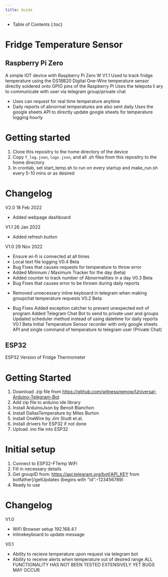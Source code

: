 ```yaml
---
title: Guide
---
```


* Table of Contents
{:toc}

# Fridge Temperature Sensor

## Raspberry Pi Zero
A simple IOT device with Raspberry Pi Zero W V1.1
Used to track fridge temperature using the DS18B20 Digital One-Wire temperature sensor directly soldered onto GPIO pins of the Raspberry Pi
Uses the telepota li ary to communicate with user via telegram group/private chat
- Uses can request for real time temperature anytime
- Daily reports of abnormal temperatures are also sent daily
Uses the google sheets API to directly update google sheets for temperature logging hourly

# Getting started

1. Clone this repositry to the home directory of the device
2. Copy ```T_log.json```, ```logs.json```, and all .sh files from this repositry to the home directory
3. In crontab, set start_temp.sh to run on every startup and make_run.sh every 5-10 mins or as desired 

# Changelog

V2.0 18 Feb 2022
+ Added webpage dashboard

V1.1 26 Jan 2022
+ Added refresh button

V1.0 29 Nov 2022
+ Ensure wi-fi is connected at all times
+ Local text file logging
V0.4 Beta
+ Bug Fixes that causes requests for temperature to throw error
+ Added Minimum / Maximum Tracker for the day (beta)
+ Added counter to track number of Abnormalities in a day
V0.3 Beta
+ Bug Fixes that causes error to be thrown during daily reports
- Removed unnecessary inline keyboard in telegram when making groupchat temperature requests
V0.2 Beta
+ Bug Fixes
Added exception catcher to prevent unexpected exit of program
Added Telegram Chat Bot to send to private user and groups 
Updated scheduler method instead of using datetime for daily reports
V0.1 Beta
 Initial Temperature Sensor recorder with only google sheets API and single command of temperature to telegram user (Private Chat)

## ESP32

ESP32 Version of Fridge Thermometer

# Getting Started
1. Download .zip file from https://github.com/witnessmenow/Universal-Arduino-Telegram-Bot
2. Add zip file to arduino ide library
3. Install ArduinoJson by Benoit Blanchon
4. Install DallasTemperature by Miles Burton
5. Install OneWire by Jim Studt et.al.
6. Install drivers for ESP32 if not done
7. Upload .ino file into ESP32

# Initial setup
1. Connect to ESP32-FTemp WiFi
2. Fill in necessary details
3. Get groupID from: https://api.telegram.org/bot[API_KEY from botfather]/getUpdates (begins with "id":-123456789)
4. Ready to use


# Changelog

V1.0
+ WiFi Browser setup 192.168.4.1
+ Inlinekeyboard to update message

V0.1
+ Ability to recieve temperature upon request via telegram bot
+ Ability to receive alerts when temperature out of desired range
ALL FUNCTIONALITY HAS NOT BEEN TESTED EXTENSIVELY YET BUGS MAY OCCUR

